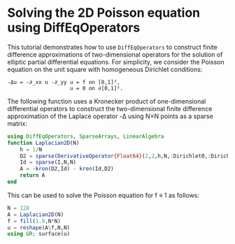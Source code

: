# Solving the 2D Poisson equation using DiffEqOperators

This tutorial demonstrates how to use `DiffEqOperators` to construct finite difference approximations of two-dimensional operators for the solution of elliptic partial differential equations. For simplicity, we consider the Poisson equation on the unit square with homogeneous Dirichlet conditions:

    -Δu = -∂_xx u -∂_yy u = f on [0,1]²,
                        u = 0 on ∂[0,1]².

The following function uses a Kronecker product of one-dimensional differential operators to construct the two-dimensional finite difference approximation of the Laplace operator -Δ using N×N points as a sparse matrix:

```julia
using DiffEqOperators, SparseArrays, LinearAlgebra
function Laplacian2D(N)
    h = 1/N
    D2 = sparse(DerivativeOperator{Float64}(2,2,h,N,:Dirichlet0,:Dirichlet0))
    Id = sparse(I,N,N)
    A = -kron(D2,Id) - kron(Id,D2)
    return A
end
```

This can be used to solve the Poisson equation for f ≡ 1 as follows:

```julia
N = 128
A = Laplacian2D(N)
f = fill(1.0,N*N)
u = reshape(A\f,N,N)
using GR; surface(u)
```

